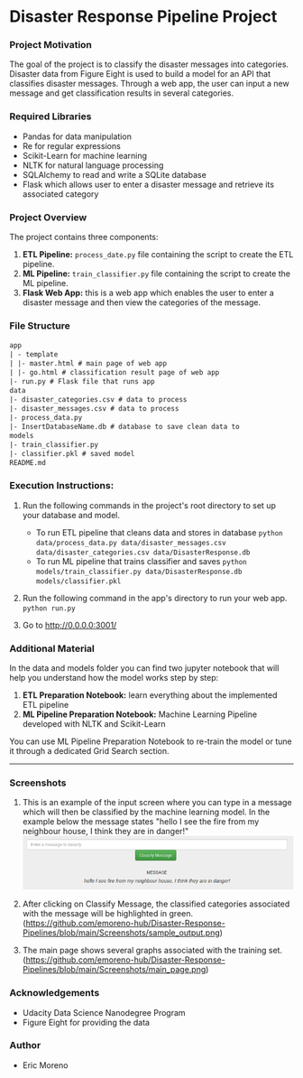 # Disaster Response Pipeline Project
### Project Motivation
The goal of the project is to classify the disaster messages into categories. Disaster data from Figure Eight is used to build a model for an API that classifies disaster messages. Through a web app, the user can input a new message and get classification results in several categories.

### Required Libraries
- Pandas for data manipulation
- Re for regular expressions
- Scikit-Learn for machine learning
- NLTK for natural language processing
- SQLAlchemy to read and write a SQLite database
- Flask which allows user to enter a disaster message and retrieve its associated category

### Project Overview
The project contains three components:
1. **ETL Pipeline:**  `process_date.py` file containing the script to create the ETL pipeline.
2. **ML Pipeline:**  `train_classifier.py` file containing the script to create the ML pipeline.
3. **Flask Web App:**  this is a web app which enables the user to enter a disaster message and then view the categories of the message.

### File Structure
    app
    | - template
    | |- master.html # main page of web app
    | |- go.html # classification result page of web app
    |- run.py # Flask file that runs app
    data
    |- disaster_categories.csv # data to process
    |- disaster_messages.csv # data to process
    |- process_data.py
    |- InsertDatabaseName.db # database to save clean data to
    models
    |- train_classifier.py
    |- classifier.pkl # saved model
    README.md


### Execution Instructions:
1. Run the following commands in the project's root directory to set up your database and model.

    - To run ETL pipeline that cleans data and stores in database
        `python data/process_data.py data/disaster_messages.csv data/disaster_categories.csv data/DisasterResponse.db`
    - To run ML pipeline that trains classifier and saves
        `python models/train_classifier.py data/DisasterResponse.db models/classifier.pkl`

2. Run the following command in the app's directory to run your web app.
    `python run.py`

3. Go to http://0.0.0.0:3001/

### Additional Material

In the data and models folder you can find two jupyter notebook that will help you understand how the model works step by step:

   1. **ETL Preparation Notebook:** learn everything about the implemented ETL pipeline
   2. **ML Pipeline Preparation Notebook:** Machine Learning Pipeline developed with NLTK and Scikit-Learn

You can use ML Pipeline Preparation Notebook to re-train the model or tune it through a dedicated Grid Search section.

------------------
### Screenshots
1. This is an example of the input screen where you can type in a message which will then be classified by the machine learning model. In the example below the message states "hello I see the fire from my neighbour house, I think they are in danger!"
![alt text](https://github.com/emoreno-hub/Disaster-Response-Pipelines/blob/main/Screenshots/sample_input.png)

2. After clicking on Classify Message, the classified categories associated with the message will be highlighted in green.
(https://github.com/emoreno-hub/Disaster-Response-Pipelines/blob/main/Screenshots/sample_output.png)


3. The main page shows several graphs associated with the training set.
(https://github.com/emoreno-hub/Disaster-Response-Pipelines/blob/main/Screenshots/main_page.png)

### Acknowledgements
- Udacity Data Science Nanodegree Program
- Figure Eight for providing the data

### Author
- Eric Moreno
